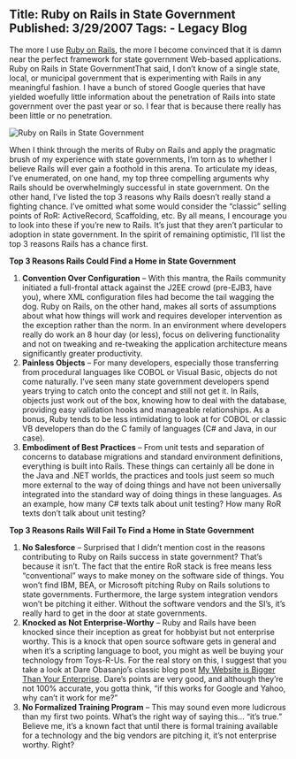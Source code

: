 Title: Ruby on Rails in State Government
Published: 3/29/2007
Tags:
    - Legacy Blog
---
The more I use [Ruby on Rails](https://rubyonrails.org/), the more I become convinced that it is damn near the perfect framework for state government Web-based applications. Ruby on Rails in State GovernmentThat said, I don’t know of a single state, local, or municipal government that is experimenting with Rails in any meaningful fashion. I have a bunch of stored Google queries that have yielded woefully little information about the penetration of Rails into state government over the past year or so. I fear that is because there really has been little or no penetration.

![Ruby on Rails in State Government](https://s3.amazonaws.com/s3.beckshome.com/20070329-Ruby-On-Rails-In-State-Government.png)

When I think through the merits of Ruby on Rails and apply the pragmatic brush of my experience with state governments, I’m torn as to whether I believe Rails will ever gain a foothold in this arena. To articulate my ideas, I’ve enumerated, on one hand, my top three compelling arguments why Rails should be overwhelmingly successful in state government. On the other hand, I’ve listed the top 3 reasons why Rails doesn’t really stand a fighting chance. I’ve omitted what some would consider the “classic” selling points of RoR: ActiveRecord, Scaffolding, etc. By all means, I encourage you to look into these if you’re new to Rails. It’s just that they aren’t particular to adoption in state government. In the spirit of remaining optimistic, I’ll list the top 3 reasons Rails has a chance first.

**Top 3 Reasons Rails Could Find a Home in State Government**

1. **Convention Over Configuration** – With this mantra, the Rails community initiated a full-frontal attack against the J2EE crowd (pre-EJB3, have you), where XML configuration files had become the tail wagging the dog. Ruby on Rails, on the other hand, makes all sorts of assumptions about what how things will work and requires developer intervention as the exception rather than the norm. In an environment where developers really do work an 8 hour day (or less), focus on delivering functionality and not on tweaking and re-tweaking the application architecture means significantly greater productivity.
2. **Painless Objects** – For many developers, especially those transferring from procedural languages like COBOL or Visual Basic, objects do not come naturally. I’ve seen many state government developers spend years trying to catch onto the concept and still not get it. In Rails, objects just work out of the box, knowing how to deal with the database, providing easy validation hooks and manageable relationships. As a bonus, Ruby tends to be less intimidating to look at for COBOL or classic VB developers than do the C family of languages (C# and Java, in our case).
3. **Embodiment of Best Practices** – From unit tests and separation of concerns to database migrations and standard environment definitions, everything is built into Rails. These things can certainly all be done in the Java and .NET worlds, the practices and tools just seem so much more external to the way of doing things and have not been universally integrated into the standard way of doing things in these languages. As an example, how many C# texts talk about unit testing? How many RoR texts don’t talk about unit testing?

**Top 3 Reasons Rails Will Fail To Find a Home in State Government**

1. **No Salesforce** – Surprised that I didn’t mention cost in the reasons contributing to Ruby on Rails success in state government? That’s because it isn’t. The fact that the entire RoR stack is free means less “conventional” ways to make money on the software side of things. You won’t find IBM, BEA, or Microsoft pitching Ruby on Rails solutions to state governments. Furthermore, the large system integration vendors won’t be pitching it either. Without the software vendors and the SI’s, it’s really hard to get in the door at state governments.
2. **Knocked as Not Enterprise-Worthy** – Ruby and Rails have been knocked since their inception as great for hobbyist but not enterprise worthy. This is a knock that open source software gets in general and when it’s a scripting language to boot, you might as well be buying your technology from Toys-R-Us. For the real story on this, I suggest that you take a look at Dare Obasanjo’s classic blog post [My Website is Bigger Than Your Enterprise](http://www.25hoursaday.com/weblog/PermaLink.aspx?guid=29b15dde-1c17-4c48-b29d-0104ffefb423). Dare’s points are very good, and although they’re not 100% accurate, you gotta think, “if this works for Google and Yahoo, why can’t it work for me?”
3. **No Formalized Training Program** – This may sound even more ludicrous than my first two points. What’s the right way of saying this… “it’s true.” Believe me, it’s a known fact that until there is formal training available for a technology and the big vendors are pitching it, it’s not enterprise worthy. Right?